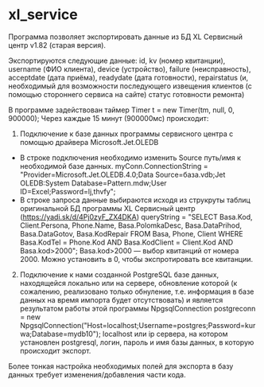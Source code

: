 # xl_service

Программа позволяет экспортировать данные из БД XL Сервисный центр v1.82 (старая версия).

Экспортируются следующие данные:
id, kv (номер квитанции), username (ФИО клиента), device (устройство), 
failure (неисправность), acceptdate (дата приёма), readydate (дата готовности),
repairstatus (и, необходимый для возможности последующего извещения клиентов (с помощью стороннего сервиса на сайте) статус готовности ремонта)


В программе задействован таймер
Timer t = new Timer(tm, null, 0, 900000);
Через каждые 15 минут (900000мс) происходит:
1) Подключение к базе данных программы сервисного центра с помощью драйвера Microsoft.Jet.OLEDB 
* В строке подключения необходимо изменить Source путь/имя к необходимой базе данных.
myConn.ConnectionString = "Provider=Microsoft.Jet.OLEDB.4.0;Data Source=база.vdb;Jet OLEDB:System Database=Pattern.mdw;User ID=Excel;Password=lj,thvfy";
* В строке запроса данные выбираются исходя из струкруты таблиц оригинальной БД программы XL Сервисный центр (https://yadi.sk/d/4Pj0zyF_ZX4DKA)
queryString = "SELECT Basa.Kod, Client.Persona,  Phone.Name, Basa.PolomkaDesc, Basa.DataPrihod,  Basa.DataGotov, Basa.KodRepair FROM Basa, Phone, Client WHERE Basa.KodTel = Phone.Kod AND Basa.KodClient = Client.Kod AND Basa.kod>2000";
Basa.kod>2000  — выбор квитанций от номера 2000. Можно установить в 0, чтобы экспротировать все квитанции.
2) Подключение к нами созданной PostgreSQL базе данных, находящейся локально или на сервере,
обновление которой (к сожалению, реализовано только обнуление, т.е. информация в базе данных на время импорта будет отсутствовать)
и является результатом работы этой программы
NpgsqlConnection postgreconn = new NpgsqlConnection("Host=localhost;Username=postgres;Password=kurwa;Database=mydb10");
localhost или ip сервера, на котором установлен postgresql, логин, пароль и имя базы данных, в которую происходит экспорт.

Более тонкая настройка необходимых полей для экспорта в базу данных требует изменения/добавления части кода.

